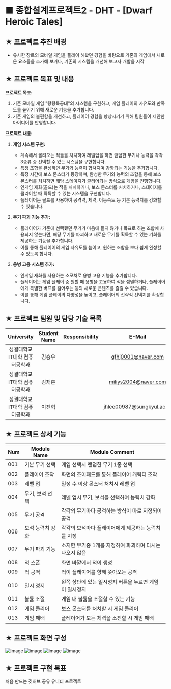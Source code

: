 # ■ 종합설계프로젝트2 - DHT - [Dwarf Heroic Tales]

## ★ 프로젝트 추진 배경
- 유사한 장르의 모바일 게임을 플레이 해봤던 경험을 바탕으로 기존의 게임에서 새로운 요소들을 추가해 보거나, 기존의 시스템을 개선해 보고자 개발을 시작
## ★ 프로젝트 목표 및 내용
**프로젝트 목표:**
1. 기존 모바일 게임 "탕탕특공대"의 시스템을 구현하고, 게임 플레이의 자유도와 만족도를 높이기 위해 새로운 기능을 추가합니다.
2. 기존 게임의 불편함을 개선하고, 플레이어 경험을 향상시키기 위해 팀원들이 제안한 아이디어를 반영합니다.

**프로젝트 내용:**
1. **게임 시스템 구현:**
   - 계속해서 몰려오는 적들을 처치하여 레벨업을 하면 랜덤한 무기나 능력을 각각 3종류 중 선택할 수 있는 시스템을 구현합니다.
   - 특정 조합을 완성하면 무기와 능력이 합쳐지며 강화되는 기능을 추가합니다.
   - 특정 시간에 보스 몬스터가 등장하며, 완성한 무기와 능력의 조합을 통해 보스 몬스터를 처치하면 해당 스테이지가 클리어되는 방식으로 게임을 진행합니다.
   - 인게임 재화(골드)는 적을 처치하거나, 보스 몬스터를 처치하거나, 스테이지를 클리어할 때 획득할 수 있는 시스템을 구현합니다.
   - 플레이어는 골드를 사용하여 공격력, 체력, 이동속도 등 기본 능력치를 강화할 수 있습니다.

2. **무기 파괴 기능 추가:**
   - 플레이어가 기존에 선택했던 무기가 마음에 들지 않거나 목표로 하는 조합에 사용되지 않는다면, 해당 무기를 파괴하고 새로운 무기를 획득할 수 있는 기회를 제공하는 기능을 추가합니다.
   - 이를 통해 플레이어의 게임 자유도를 높이고, 원하는 조합을 보다 쉽게 완성할 수 있도록 합니다.

3. **용병 고용 시스템 추가:**
   - 인게임 재화를 사용하는 소모처로 용병 고용 기능을 추가합니다.
   - 플레이어는 게임 플레이 중 원할 때 용병을 고용하여 적을 섬멸하거나, 플레이어에게 특별한 버프를 걸어주는 등의 새로운 콘텐츠를 즐길 수 있습니다.
   - 이를 통해 게임 플레이의 다양성을 높이고, 플레이어의 전략적 선택지를 확장합니다.

## ★ 프로젝트 팀원 및 담당 기술 목록

|University|Student Name|Responsibility|E-Mail|
|:------------:|:--------:|:---------:|:------:|
|성결대학교</br> IT대학 컴퓨터공학과|김승우| |gfhj0001@naver.com|
|성결대학교</br> IT대학 컴퓨터공학과|김재훈| |miliys2004@naver.com|
|성결대학교</br> IT대학 컴퓨터공학과|이진혁| |jhlee00987@sungkyul.ac.kr|

## ★ 프로젝트 상세 기능
Num|Module Name|Module Comment
---|-----------|--------------
001|기본 무기 선택|게임 선택시 랜덤한 무기 1종 선택
002|플레이어 조작|화면의 조이패드를 통해 플레이어 캐릭터 조작
003|레벨 업|일정 수 이상 몬스터 처치시 레벨 업
004|무기, 보석 선택|레벨 업시 무기, 보석을 선택하여 능력치 강화
005|무기 공격|각각의 무기마다 공격하는 방식이 따로 지정되어 공격
006|보석 능력치 강화|각각의 보석마다 플레이어에게 제공하는 능럭치를 지정
007|무기 파괴 기능|소지한 무기중 1개를 지정하여 파괴하며 다시는 나오지 않음
008|적 스폰|화면 바깥에서 적이 생성
009|적 공격|적이 플레이어를 향해 쫒아오는 공격
010|일시 정지|왼쪽 상단에 있는 일시정지 버튼을 누르면 게임이 일시정지
011|볼륨 조절|게임 내 볼륨을 조절할 수 있는 기능
012|게임 클리어|보스 몬스터를 처치할 시 게임 클리어
013|게임 패배|플레이어가 모든 체력을 소진할 시 게임 패배


## ★ 프로젝트 화면 구성
![image](https://github.com/gfhj0001/Practice/assets/63450214/9b99c524-2fbb-4aec-8146-d5dac9235e48)
![image](https://github.com/gfhj0001/Practice/assets/63450214/3b01a0a1-4c39-425d-a3d1-03dd951f2a19)
![image](https://github.com/gfhj0001/Practice/assets/63450214/9f6b6285-06a9-4a8a-b24e-48f440728dd3)
![image](https://github.com/gfhj0001/Practice/assets/63450214/d7a80e16-4f71-4707-abbe-58b6e37c514a)


## ★ 프로젝트 구현 목표
처음 만드는 깃허브 공유 유니티 프로젝트
